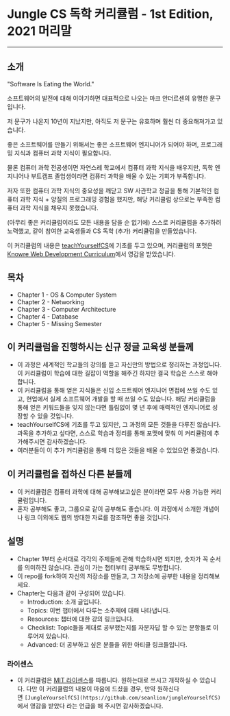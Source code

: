# Jungle CS 독학 커리큘럼 - 1st Edition, 2021 머리말
---
## 소개
"Software Is Eating the World."

소프트웨어의 발전에 대해 이야기하면 대표적으로 나오는 마크 안더르센의 유명한 문구입니다.

저 문구가 나온지 10년이 지났지만, 아직도 저 문구는 유효하며 훨씬 더 중요해져가고 있습니다.

좋은 소프트웨어를 만들기 위해서는 좋은 소프트웨어 엔지니어가 되어야 하며, 프로그래밍 지식과 컴퓨터 과학 지식이 필요합니다.

물론 컴퓨터 과학 전공생이면 자연스레 학교에서 컴퓨터 과학 지식을 배우지만, 독학 엔지니어나 부트캠프 졸업생이라면 컴퓨터 과학을 배울 수 있는 기회가 부족합니다. 

저자 또한 컴퓨터 과학 지식의 중요성을 깨닫고 SW 사관학교 정글을 통해 기본적인 컴퓨터 과학 지식 + 양질의 프로그래밍 경험을 했지만,  해당 커리큘럼 상으로는 부족한 컴퓨터 과학 지식을 채우지 못했습니다.

(아무리 좋은 커리큘럼이라도 모든 내용을 담을 순 없기에) 스스로 커리큘럼을 추가하려 노력했고, 같이 참여한 교육생들과 CS 독학 (추가) 커리큘럼을 만들었습니다.

이 커리큘럼의 내용은 [teachYourselfCS](https://teachyourselfcs.com/)에 기초를 두고 있으며, 커리큘럼의 포맷은 [Knowre Web Development Curriculum](https://github.com/Knowre-Dev/WebDevCurriculum)에서 영감을 받았습니다.

## 목차

- Chapter 1 - OS & Computer System
- Chapter 2 - Networking
- Chapter 3 - Computer Architecture
- Chapter 4 - Database
- Chapter 5 - Missing Semester

## **이 커리큘럼을 진행하시는 신규 정글 교육생 분들께**

- 이 과정은 세계적인 학교들의 강의를 듣고 자신만의 방법으로 정리하는 과정입니다. 이 커리큘럼이 학습에 대한 길잡이 역할을 해주긴 하지만 결국 학습은 스스로 해야 합니다.
- 이 커리큘럼을 통해 얻은 지식들은 신입 소프트웨어 엔지니어 면접에 쓰일 수도 있고, 현업에서 실제 소프트웨어 개발을 할 때 쓰일 수도 있습니다. 
해당 커리큘럼을 통해 얻은 키워드들을 잊지 않는다면 틀림없이 몇 년 후에 매력적인 엔지니어로 성장할 수 있을 것입니다.
- teachYourselfCS에 기초를 두고 있지만, 그 과정의 모든 것들을 다루진 않습니다. 과목을 추가하고 싶다면, 스스로 학습과 정리를 통해 포맷에 맞춰 이 커리큘럼에 추가해주시면 감사하겠습니다.
- 여러분들이 이 추가 커리큘럼을 통해 더 많은 것들을 배울 수 있었으면 좋겠습니다.

## **이 커리큘럼을 접하신 다른 분들께**

- 이 커리큘럼은 컴퓨터 과학에 대해 공부해보고싶은 분이라면 모두 사용 가능한 커리큘럼입니다.
- 혼자 공부해도 좋고, 그룹으로 같이 공부해도 좋습니다. 이 과정에서 소개한 개념이나 링크 이외에도 웹의 방대한 자료를 참조하면 좋을 것입니다.

## **설명**

- Chapter 1부터 순서대로 각각의 주제들에 관해 학습하시면 되지만, 숫자가 꼭 순서를 의미하진 않습니다. 관심이 가는 챕터부터 공부해도 무방합니다.
- 이 repo를 fork하여 자신의 저장소를 만들고, 그 저장소에 공부한 내용을 정리해보세요.
- Chapter는 다음과 같이 구성되어 있습니다.
    - Introduction: 소개 글입니다.
    - Topics: 이번 챕터에서 다루는 소주제에 대해 나타냅니다.
    - Resources: 챕터에 대한 강의 링크입니다.
    - Checklist: Topic들을 제대로 공부했는지를 자문자답 할 수 있는 문항들로 이루어져 있습니다.
    - Advanced: 더 공부하고 싶은 분들을 위한 아티클 링크들입니다.

### **라이센스**

- 이 커리큘럼은 [MIT 라이센스](https://github.com/seanlion/jungleYourselfCS/blob/main/LICENSE)를 따릅니다. 원하는대로 쓰시고 개작하실 수 있습니다. 다만 이 커리큘럼의 내용이 마음에 드셨을 경우, 만약 원하신다면 `[JungleYourselfCS](https://github.com/seanlion/jungleYourselfCS)`에서 영감을 받았다 라는 언급을 해 주시면 감사하겠습니다.